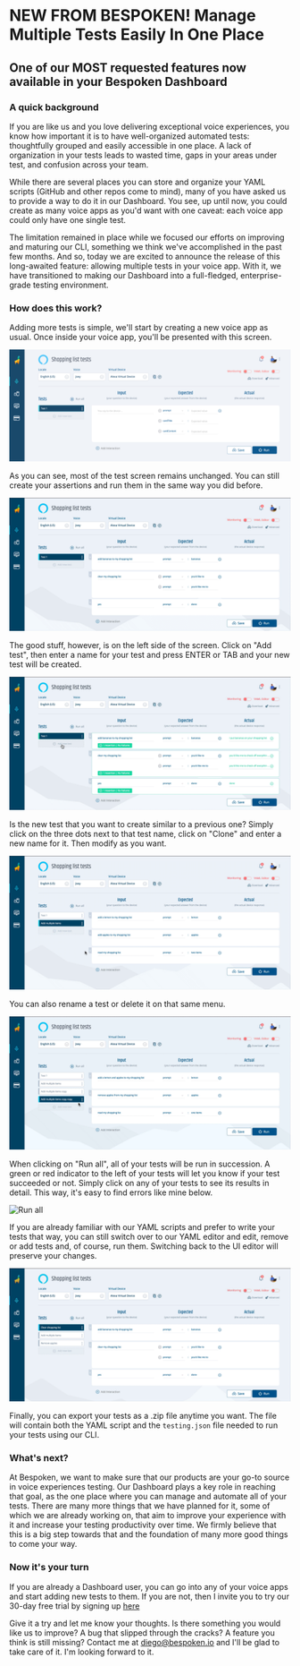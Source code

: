 # NEW FROM BESPOKEN! Manage Multiple Tests Easily In One Place
## One of our MOST requested features now available in your Bespoken Dashboard

### A quick background
If you are like us and you love delivering exceptional voice experiences, you know how important it is to have well-organized automated tests: thoughtfully grouped and easily accessible in one place. A lack of organization in your tests leads to wasted time, gaps in your areas under test, and confusion across your team.

While there are several places you can store and organize your YAML scripts (GitHub and other repos come to mind), many of you have asked us to provide a way to do it in our Dashboard. You see, up until now, you could create as many voice apps as you'd want with one caveat: each voice app could only have one single test. 

The limitation remained in place while we focused our efforts on improving and maturing our CLI, something we think we've accomplished in the past few months. And so, today we are excited to announce the release of this long-awaited feature: allowing multiple tests in your voice app. With it, we have transitioned to making our Dashboard into a full-fledged, enterprise-grade testing environment.

### How does this work?

Adding more tests is simple, we'll start by creating a new voice app as usual. Once inside your voice app, you'll be presented with this screen.

![Test screen](./images/20200401.png)

As you can see, most of the test screen remains unchanged. You can still create your assertions and run them in the same way you did before.

![One test run](./images/20200402.gif)

The good stuff, however, is on the left side of the screen. Click on "Add test", then enter a name for your test and press ENTER or TAB and your new test will be created.

![Add a test](./images/20200403.gif)

Is the new test that you want to create similar to a previous one? Simply click on the three dots next to that test name, click on "Clone" and enter a new name for it. Then modify as you want.

![Clone a test](./images/20200404.gif)

You can also rename a test or delete it on that same menu.

![Delete and rename](./images/20200405.gif)

When clicking on "Run all", all of your tests will be run in succession. A green or red indicator to the left of your tests will let you know if your test succeeded or not. Simply click on any of your tests to see its results in detail. This way, it's easy to find errors like mine below.

![Run all](./images/20200406.gif)

If you are already familiar with our YAML scripts and prefer to write your tests that way, you can still switch over to our YAML editor and edit, remove or add tests and, of course, run them. Switching back to the UI editor will preserve your changes. 

![YAML editor](./images/20200407.gif)

Finally, you can export your tests as a .zip file anytime you want. The file will contain both the YAML script and the `testing.json` file needed to run your tests using our CLI.

### What's next?
At Bespoken, we want to make sure that our products are your go-to source in voice experiences testing. Our Dashboard plays a key role in reaching that goal, as the one place where you can manage and automate all of your tests. There are many more things that we have planned for it, some of which we are already working on, that aim to improve your experience with it and increase your testing productivity over time. We firmly believe that this is a big step towards that and the foundation of many more good things to come your way.

### Now it's your turn
If you are already a Dashboard user, you can go into any of your voice apps and start adding new tests to them. If you are not, then I invite you to try our 30-day free trial by signing up [here](https://apps.bespoken.io)

Give it a try and let me know your thoughts. Is there something you would like us to improve? A bug that slipped through the cracks? A feature you think is still missing? Contact me at diego@bespoken.io and I'll be glad to take care of it. I'm looking forward to it.